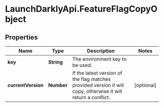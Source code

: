 # LaunchDarklyApi.FeatureFlagCopyObject

## Properties
Name | Type | Description | Notes
------------ | ------------- | ------------- | -------------
**key** | **String** | The environment key to be used. | 
**currentVersion** | **Number** | If the latest version of the flag matches provided version it will copy, otherwise it will return a conflict. | [optional] 


